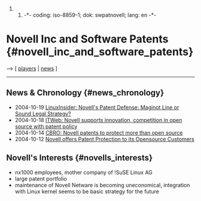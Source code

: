 1.  1.  -\*- coding: iso-8859-1; dok: swpatnovell; lang: en -\*-

# Novell Inc and Software Patents {#novell_inc_and_software_patents}

\--\> \[ [ players](SwpatgasnuEn "wikilink") \| [
news](SwpatcninoEn "wikilink") \]

------------------------------------------------------------------------

## News & Chronology {#news_chronology}

-   2004-10-19 [LinuxInsider: Novell\'s Patent Defense: Maginot Line or
    Sound Legal
    Strategy?](http://www.linuxinsider.com/story/Novells-Patent-Defense-Maginot-Line-or-Sound-Legal-Strategy-37413.html "wikilink")
-   2004-10-18 [ITWeb: Novell supports innovation, competition in open
    source with patent
    policy](http://www.itweb.co.za/sections/business/2004/0410180833.asp?A=LEG&S=Legal%20View&O=FPIN "wikilink")
-   2004-10-14 [CBRO: Novell patents to protect more than open
    source](http://www.cbronline.com/article_news.asp?guid=37D8C2D4-6EF6-4FB7-87DD-E44F440CC664 "wikilink")
-   2004-10-12 [ Novell offers Patent Protection to its Opensource
    Customers](Novell041012En "wikilink")

## Novell\'s Interests {#novells_interests}

-   nx1000 employees, mother company of !SuSE Linux AG
-   large patent portfolio
-   maintenance of Novell Netware is becoming uneconomical, integration
    with Linux kernel seems to be basic strategy for the future

